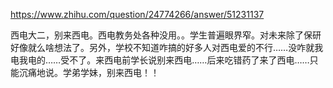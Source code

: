 https://www.zhihu.com/question/24774266/answer/51231137

西电大二，别来西电。西电教务处各种没用。。学生普遍眼界窄。对未来除了保研好像就么啥想法了。另外，学校不知道咋搞的好多人对西电爱的不行……没咋就我电我电的……受不了。来西电前学长说别来西电……后来吃错药了来了西电……只能沉痛地说。学弟学妹，别来西电！！
